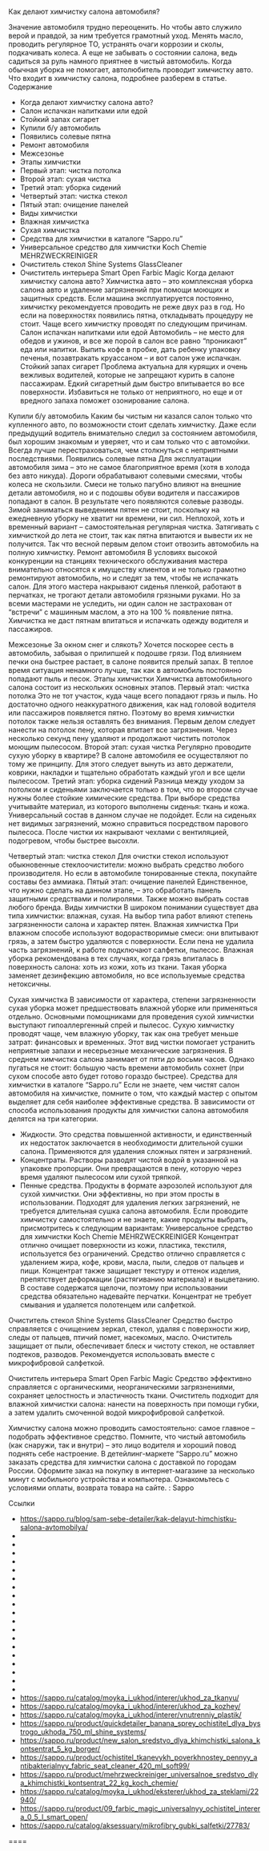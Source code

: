 Как делают химчистку салона автомобиля?

Значение автомобиля трудно переоценить. Но чтобы авто служило верой и правдой, за ним требуется грамотный уход. Менять масло, проводить регулярное ТО, устранять очаги коррозии и сколы, подкачивать колеса. А еще не забывать о состоянии салона, ведь садиться за руль намного приятнее в чистый автомобиль. 
Когда обычная уборка не помогает, автолюбитель проводит химчистку авто. Что входит в химчистку салона, подробнее разберем в статье. 
Содержание 
- Когда делают химчистку салона авто?
- Салон испачкан напитками или едой
- Стойкий запах сигарет
- Купили б/у автомобиль
- Появились солевые пятна
- Ремонт автомобиля
- Межсезонье
- Этапы химчистки
- Первый этап: чистка потолка
- Второй этап: сухая чистка
- Третий этап: уборка сидений
- Четвертый этап: чистка стекол
- Пятый этап: очищение панелей
- Виды химчистки
- Влажная химчистка
- Сухая химчистка
- Средства для химчистки в каталоге “Sappo.ru”
- Универсальное средство для химчистки Koch Chemie MEHRZWECKREINIGER
- Очиститель стекол Shine Systems GlassCleaner
- Очиститель интерьера Smart Open Farbic Magic 
Когда делают химчистку салона авто?
Химчистка авто – это комплексная уборка салона авто и удаление загрязнений при помощи моющих и защитных средств. Если машина эксплуатируется постоянно, химчистку рекомендуется проводить не реже двух раз в год. Но если на поверхностях появились пятна, откладывать процедуру не стоит. Чаще всего химчистку проводят по следующим причинам. 
Салон испачкан напитками или едой
Автомобиль – не место для обедов и ужинов, и все же порой в салон все равно “проникают” еда или напитки. Выпить кофе в пробке, дать ребенку упаковку печенья, позавтракать круассаном – и вот салон уже испачкан. 
Стойкий запах сигарет
Проблема актуальна для курящих и очень вежливых водителей, которые не запрещают курить в салоне пассажирам. Едкий сигаретный дым быстро впитывается во все поверхности. Избавиться не только от неприятного, но еще и от вредного запаха поможет озонирование салона. 

Купили б/у автомобиль
Каким бы чистым ни казался салон только что купленного авто, по возможности стоит сделать химчистку. Даже если предыдущий водитель внимательно следил за состоянием автомобиля, был хорошим знакомым и уверяет, что и сам только что с автомойки. Всегда лучше перестраховаться, чем столкнуться с неприятными последствиями. 
Появились солевые пятна
Для эксплуатации автомобиля зима – это не самое благоприятное время (хотя в холода без авто никуда). Дороги обрабатывают солевыми смесями, чтобы колеса не скользили. Смеси не только пагубно влияют на внешние детали автомобиля, но и с подошвы обуви водителя и пассажиров попадают в салон. В результате чего появляются солевые разводы. 
Зимой заниматься выведением пятен не стоит, поскольку на ежедневную уборку не хватит ни времени, ни сил. Неплохой, хоть и временный вариант – самостоятельная регулярная чистка. Затягивать с химчисткой до лета не стоит, так как пятна впитаются и вывести их не получится. Так что весной первым делом стоит отвозить автомобиль на полную химчистку. 
Ремонт автомобиля
В условиях высокой конкуренции на станциях технического обслуживания мастера внимательно относятся к имуществу клиентов и не только грамотно ремонтируют автомобиль, но и следят за тем, чтобы не испачкать салон. Для этого мастера накрывают сиденья пленкой, работают в перчатках, не трогают детали автомобиля грязными руками. Но за всеми мастерами не уследить, ни один салон не застрахован от “встречи” с машинным маслом, а это на 100 % появление пятна. Химчистка не даст пятнам впитаться и испачкать одежду водителя и пассажиров. 

Межсезонье
За окном снег и слякоть? Хочется поскорее сесть в автомобиль, забывая о прилипшей к подошве грязи. Под влиянием печки она быстрее растает, в салоне появится прелый запах. В теплое время ситуация ненамного лучше, так как в автомобиль постоянно попадают пыль и песок. 
Этапы химчистки
Химчистка автомобильного салона состоит из нескольких основных этапов. 
Первый этап: чистка потолка
Это не тот участок, куда чаще всего попадают грязь и пыль. Но достаточно одного неаккуратного движения, как над головой водителя или пассажиров появляется пятно. Поэтому во время химчистки потолок также нельзя оставлять без внимания. 
Первым делом следует нанести на потолок пену, которая впитает все загрязнения. Через несколько секунд пену удаляют и продолжают чистить потолок моющим пылесосом. 
Второй этап: сухая чистка
Регулярно проводите сухую уборку в квартире? В салоне автомобиля ее осуществляют по тому же принципу. Для этого следует вынуть из авто держатели, коврики, накладки и тщательно обработать каждый угол и все щели пылесосом. 
Третий этап: уборка сидений
Разница между уходом за потолком и сиденьями заключается только в том, что во втором случае нужны более стойкие химические средства. При выборе средства учитывайте материал, из которого выполнены сиденья: ткань и кожа. Универсальный состав в данном случае не подойдет. 
Если на сиденьях нет видимых загрязнений, можно справиться посредством парового пылесоса. После чистки их накрывают чехлами с вентиляцией, подогревом, чтобы быстрее высохли. 

Четвертый этап: чистка стекол
Для очистки стекол используют обыкновенные стеклоочистители: можно выбрать средство любого производителя. Но если в автомобиле тонированные стекла, покупайте составы без аммиака. 
Пятый этап: очищение панелей
Единственное, что нужно сделать на данном этапе, – это обработать панель защитными средствами и полиролями. Также можно выбрать состав любого бренда. 
Виды химчистки
В широком понимании существует два типа химчистки: влажная, сухая. На выбор типа работ влияют степень загрязненности салона и характер пятен. 
Влажная химчистка
При влажном способе используют водорастворимые смеси: они впитывают грязь, а затем быстро удаляются с поверхности. Если пена не удалила часть загрязнений, к работе подключают салфетки, пылесос. 
Влажная уборка рекомендована в тех случаях, когда грязь впиталась в поверхность салона: хоть из кожи, хоть из ткани. Такая уборка заменяет дезинфекцию автомобиля, но все используемые средства нетоксичны. 

Сухая химчистка
В зависимости от характера, степени загрязненности сухая уборка может предшествовать влажной уборке или применяться отдельно. Основными помощниками для проведения сухой химчистки выступают гипоаллергенный спрей и пылесос. 
Сухую химчистку проводят чаще, чем влажную уборку, так как она требует меньше затрат: финансовых и временных. Этот вид чистки помогает устранить неприятные запахи и несерьезные механические загрязнения. 
В среднем химчистка салона занимает от пяти до восьми часов. Однако пугаться не стоит: большую часть времени автомобиль сохнет (при сухом способе авто будет готово гораздо быстрее). 
Средства для химчистки в каталоге “Sappo.ru”
Если не знаете, чем чистят салон автомобиля на химчистке, помните о том, что каждый мастер с опытом выделяет для себя наиболее эффективные средства. В зависимости от способа использования продукты для химчистки салона автомобиля делятся на три категории. 
- Жидкости. 
Это средства повышенной активности, и единственный их недостаток заключается в необходимости длительной сушки салона. Применяются для удаления сложных пятен и загрязнений. 
- Концентраты. 
Растворы разводят чистой водой в указанной на упаковке пропорции. Они превращаются в пену, которую через время удаляют пылесосом или сухой тряпкой. 
- Пенные средства. 
Продукты в формате аэрозолей используют для сухой химчистки. Они эффективны, но при этом просты в использовании. Подходят для удаления легких загрязнений, не требуется длительная сушка салона автомобиля. 
Если проводите химчистку самостоятельно и не знаете, какие продукты выбрать, присмотритесь к следующим вариантам: 
Универсальное средство для химчистки Koch Chemie MEHRZWECKREINIGER
Концентрат отлично очищает поверхности из кожи, пластика, текстиля, используется без ограничений. Средство отлично справляется с удалением жира, кофе, крови, масла, пыли, следов от пальцев и пищи. Концентрат также защищает текстуру и оттенок изделия, препятствует деформации (растягиванию материала) и выцветанию. 
В составе содержатся щелочи, поэтому при использовании средства обязательно надевайте перчатки. Концентрат не требует смывания и удаляется полотенцем или салфеткой. 

Очиститель стекол Shine Systems GlassCleaner
Средство быстро справляется с очищением зеркал, стекол, удаляя с поверхности жир, следы от пальцев, птичий помет, насекомых, масло. Очиститель защищает от пыли, обеспечивает блеск и чистоту стекол, не оставляет подтеков, разводов. Рекомендуется использовать вместе с микрофибровой салфеткой. 

Очиститель интерьера Smart Open Farbic Magic
Средство эффективно справляется с органическими, неорганическими загрязнениями, сохраняет целостность и эластичность ткани. Очиститель подходит для влажной химчистки салона: нанести на поверхность при помощи губки, а затем удалить смоченной водой микрофибровой салфеткой. 

Химчистку салона можно проводить самостоятельно: самое главное – подобрать эффективное средство. Помните, что чистый автомобиль (как снаружи, так и внутри) – это лицо водителя и хороший повод поднять себе настроение. 
В детейлинг-маркете “Sappo.ru” можно заказать средства для химчистки салона с доставкой по городам России. Оформите заказ на покупку в интернет-магазине за несколько минут с мобильного устройства и компьютера. Ознакомьтесь с условиями оплаты, возврата товара на сайте. 
: Sappo

Ссылки
- https://sappo.ru/blog/sam-sebe-detailer/kak-delayut-himchistku-salona-avtomobilya/
- 
- 
- 
- 
- 
- 
- 
- 
- 
- 
- 
- 
- 
- 
- 
- 
- 
- 
- 
- https://sappo.ru/catalog/moyka_i_ukhod/interer/ukhod_za_tkanyu/
- https://sappo.ru/catalog/moyka_i_ukhod/interer/ukhod_za_kozhey/
- https://sappo.ru/catalog/moyka_i_ukhod/interer/vnutrenniy_plastik/
- https://sappo.ru/product/quickdetailer_banana_sprey_ochistitel_dlya_bystrogo_ukhoda_750_ml_shine_systems/
- https://sappo.ru/product/new_salon_sredstvo_dlya_khimchistki_salona_kontsentrat_5_kg_borger/
- https://sappo.ru/product/ochistitel_tkanevykh_poverkhnostey_pennyy_antibakterialnyy_fabric_seat_cleaner_420_ml_soft99/
- https://sappo.ru/product/mehrzweckreiniger_universalnoe_sredstvo_dlya_khimchistki_kontsentrat_22_kg_koch_chemie/
- https://sappo.ru/catalog/moyka_i_ukhod/eksterer/ukhod_za_steklami/22940/
- https://sappo.ru/product/09_farbic_magic_universalnyy_ochistitel_interera_0_5_l_smart_open/
- https://sappo.ru/catalog/aksessuary/mikrofibry_gubki_salfetki/27783/

====